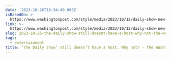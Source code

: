 ```yaml
---
date: '2023-10-26T18:34:49.000Z'
isBasedOn: >-
  https://www.washingtonpost.com/style/media/2023/10/12/daily-show-new-host-search/
link: >-
  https://www.washingtonpost.com/style/media/2023/10/12/daily-show-new-host-search/
slug: 2023-10-26-the-daily-show-still-doesnt-have-a-host-why-not-the-washington-post
tags:
  - entertainment
title: ‘The Daily Show’ still doesn’t have a host. Why not? - The Washington Post
---
```


